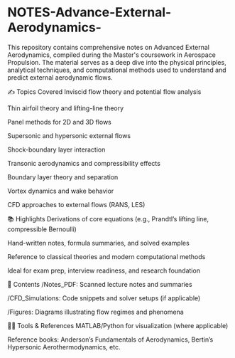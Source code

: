 # NOTES-Advance-External-Aerodynamics-
This repository contains comprehensive notes on Advanced External Aerodynamics, compiled during the Master's coursework in Aerospace Propulsion. The material serves as a deep dive into the physical principles, analytical techniques, and computational methods used to understand and predict external aerodynamic flows.

✍️ Topics Covered
Inviscid flow theory and potential flow analysis

Thin airfoil theory and lifting-line theory

Panel methods for 2D and 3D flows

Supersonic and hypersonic external flows

Shock-boundary layer interaction

Transonic aerodynamics and compressibility effects

Boundary layer theory and separation

Vortex dynamics and wake behavior

CFD approaches to external flows (RANS, LES)

📚 Highlights
Derivations of core equations (e.g., Prandtl’s lifting line, compressible Bernoulli)

Hand-written notes, formula summaries, and solved examples

Reference to classical theories and modern computational methods

Ideal for exam prep, interview readiness, and research foundation

📁 Contents
/Notes_PDF: Scanned lecture notes and summaries

/CFD_Simulations: Code snippets and solver setups (if applicable)

/Figures: Diagrams illustrating flow regimes and phenomena

👨‍💻 Tools & References
MATLAB/Python for visualization (where applicable)

Reference books: Anderson’s Fundamentals of Aerodynamics, Bertin’s Hypersonic Aerothermodynamics, etc.

